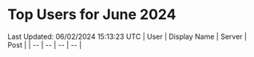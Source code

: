 # Top Users for June 2024
Last Updated: 06/02/2024 15:13:23 UTC
| User | Display Name | Server | Post |
| -- | -- | -- | -- |
